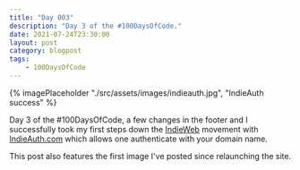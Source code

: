 ```yaml
---
title: "Day 003"
description: "Day 3 of the #100DaysOfCode."
date: 2021-07-24T23:30:00
layout: post
category: blogpost
tags:
    - 100DaysOfCode
---
```


{% imagePlaceholder "./src/assets/images/indieauth.jpg", "IndieAuth success" %}

Day 3 of the #100DaysOfCode, a few changes in the footer and I successfully took my first steps down the [IndieWeb](https://indieweb.org) movement with [IndieAuth.com](https://indieauth.com) which allows one authenticate with your domain name.

This post also features the first image I've posted since relaunching the site.